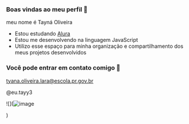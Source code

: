 ### Boas vindas ao meu perfil 🖤

meu nome é Tayná Oliveira

- Estou estudando [Alura](https://www.alura.com.br)
- Estou me desenvolvendo na linguagem JavaScript
- Utilizo esse espaço para minha organização e compartilhamento dos meus projetos desenvolvidos

### Você pode entrar em contato comigo 📧

tyana.oliveira.lara@escola.pr.gov.br

@eu.tayy3

![](![image](https://github.com/catthway/helo/assets/143192081/a1ace414-3e7c-4acd-abae-2dd4df0848a7)

)

